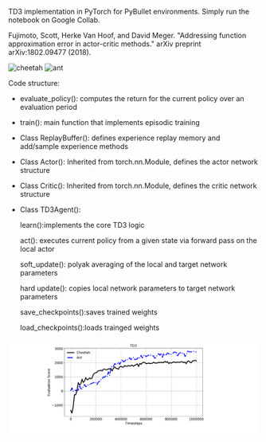  TD3 implementation in PyTorch for PyBullet environments. 
 Simply run the notebook on Google Collab.

Fujimoto, Scott, Herke Van Hoof, and David Meger. "Addressing function approximation error in actor-critic methods." arXiv preprint arXiv:1802.09477 (2018).


![cheetah](./results/cheetah_training.gif)
![ant](./results/ant_trained.gif)

Code structure:
* evaluate_policy(): computes the return for the current policy over an evaluation period
* train(): main function that implements episodic training
* Class ReplayBuffer(): defines experience replay memory and add/sample experience methods
* Class Actor(): Inherited from torch.nn.Module, defines the actor network structure 
* Class Critic(): Inherited from torch.nn.Module, defines the critic network structure 
* Class TD3Agent():

   learn():implements the core TD3 logic

   act(): executes current policy from a given state via forward pass on the local actor

   soft_update(): polyak averaging of the local and target network parameters

   hard update(): copies local network parameters to target network parameters

   save_checkpoints():saves trained weights

   load_checkpoints():loads trainged weights

![score](./results/eval_score.png)
